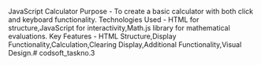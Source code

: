
JavaScript Calculator Purpose - To create a basic calculator with both click and keyboard functionality. Technologies Used - HTML for structure,JavaScript for interactivity,Math.js library for mathematical evaluations. Key Features - HTML Structure,Display Functionality,Calculation,Clearing Display,Additional Functionality,Visual Design.# codsoft_taskno.3
